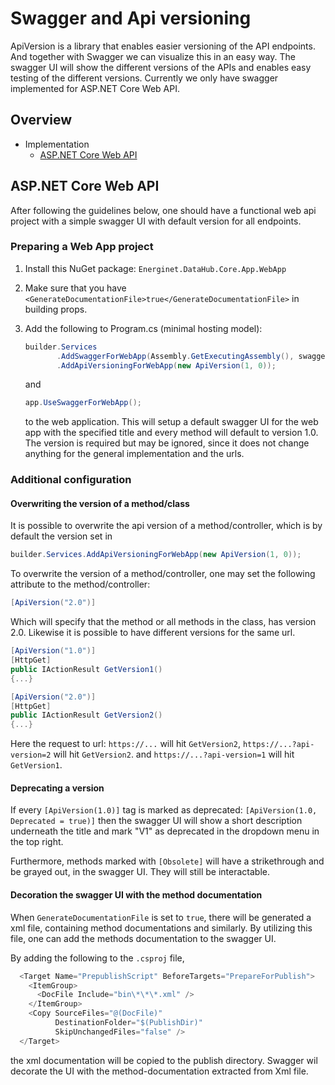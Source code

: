 ﻿# Swagger and Api versioning

ApiVersion is a library that enables easier versioning of the API endpoints.
And together with Swagger we can visualize this in an easy way.
The swagger UI will show the different versions of the APIs and enables easy testing of the different versions.
Currently we only have swagger implemented for ASP.NET Core Web API.

## Overview

- Implementation
    - [ASP.NET Core Web API](#aspnet-core-web-api)

## ASP.NET Core Web API

After following the guidelines below, one should have a functional web api project with a simple swagger UI with default version for all endpoints.

### Preparing a Web App project

1) Install this NuGet package: `Energinet.DataHub.Core.App.WebApp`

2) Make sure that you have `<GenerateDocumentationFile>true</GenerateDocumentationFile>` in building props.

3) Add the following to Program.cs (minimal hosting model):

    ```cs
    builder.Services
           .AddSwaggerForWebApp(Assembly.GetExecutingAssembly(), swaggerUITitle: $"{Title to dislay in swagger ui}")
           .AddApiVersioningForWebApp(new ApiVersion(1, 0));
    ```

    and

    ```cs
    app.UseSwaggerForWebApp();
    ```

    to the web application.
    This will setup a default swagger UI for the web app with the specified title and every method will default to version 1.0.
    The version is required but may be ignored, since it does not change anything for the general implementation and the urls.

### Additional configuration

#### Overwriting the version of a method/class

It is possible to overwrite the api version of a method/controller, which is by default the version set in

```csharp
builder.Services.AddApiVersioningForWebApp(new ApiVersion(1, 0));
```

To overwrite the version of a method/controller, one may set the following attribute to the method/controller:

```cs
[ApiVersion("2.0")]
```

Which will specify that the method or all methods in the class, has version 2.0.
Likewise it is possible to have different versions for the same url.

```cs
[ApiVersion("1.0")]
[HttpGet]
public IActionResult GetVersion1()
{...}

[ApiVersion("2.0")]
[HttpGet]
public IActionResult GetVersion2()
{...}
 ```

Here the request to url: `https://...` will hit `GetVersion2`, `https://...?api-version=2` will hit `GetVersion2`.
and `https://...?api-version=1` will hit `GetVersion1`.

#### Deprecating a version

If every `[ApiVersion(1.0)]` tag is marked as deprecated: `[ApiVersion(1.0, Deprecated = true)]` then the swagger UI will
show a short description underneath the title and mark "V1" as deprecated in the dropdown menu in the top right.

Furthermore, methods marked with `[Obsolete]` will have a strikethrough and be grayed out, in the swagger UI.
They will still be interactable.

#### Decoration the swagger UI with the method documentation

When `GenerateDocumentationFile` is set to `true`, there will be generated a xml file,
containing method documentations and similarly.
By utilizing this file, one can add the methods documentation to the swagger UI.

By adding the following to the `.csproj` file,

```csharp
  <Target Name="PrepublishScript" BeforeTargets="PrepareForPublish">
    <ItemGroup>
      <DocFile Include="bin\*\*\*.xml" />
    </ItemGroup>
    <Copy SourceFiles="@(DocFile)"
          DestinationFolder="$(PublishDir)"
          SkipUnchangedFiles="false" />
  </Target>
```

the xml documentation will be copied to the
publish directory. Swagger wil decorate the UI with the method-documentation extracted from Xml file.
